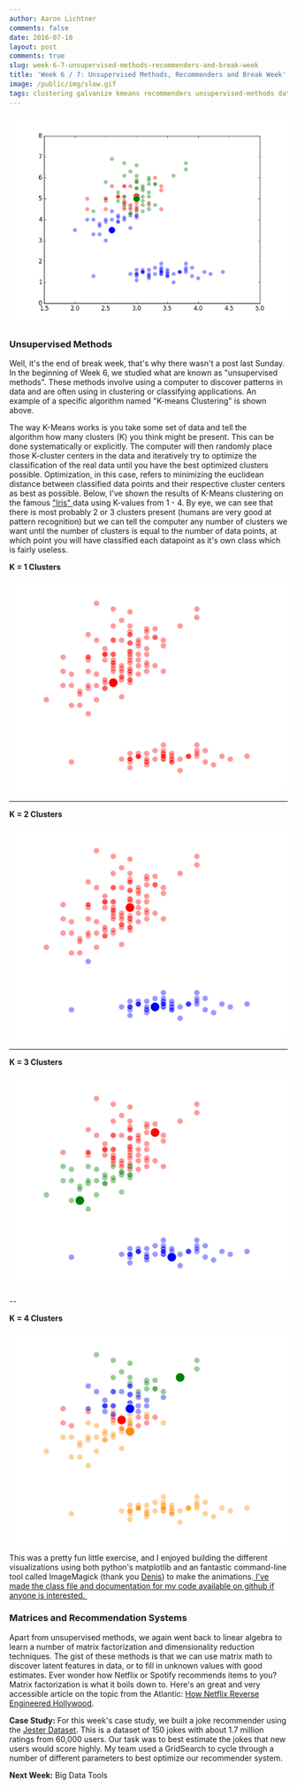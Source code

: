 ```yaml
---
author: Aaron Lichtner
comments: false
date: 2016-07-10 
layout: post
comments: true
slug: week-6-7-unsupervised-methods-recommenders-and-break-week
title: 'Week 6 / 7: Unsupervised Methods, Recommenders and Break Week'
image: /public/img/slow.gif
tags: clustering galvanize kmeans recommenders unsupervised-methods data-science
---
```


![K-Means Clustering Animation](/public/img/slow.gif)



### Unsupervised Methods



Well, it's the end of break week, that's why there wasn't a post last Sunday. In the beginning of Week 6, we studied what are known as "unsupervised methods". These methods involve using a computer to discover patterns in data and are often using in clustering or classifying applications. An example of a specific algorithm named "K-means Clustering" is shown above.

The way K-Means works is you take some set of data and tell the algorithm how many clusters (K) you think might be present. This can be done systematically or explicitly. The computer will then randomly place those K-cluster centers in the data and iteratively try to optimize the classification of the real data until you have the best optimized clusters possible. Optimization, in this case, refers to minimizing the euclidean distance between classified data points and their respective cluster centers as best as possible. Below, I've shown the results of K-Means clustering on the famous ["Iris" ](https://archive.ics.uci.edu/ml/datasets/Iris)data using K-values from 1 - 4. By eye, we can see that there is most probably 2 or 3 clusters present (humans are very good at pattern recognition) but we can tell the computer any number of clusters we want until the number of clusters is equal to the number of data points, at which point you will have classified each datapoint as it's own class which is fairly useless.


**K = 1 Clusters**


![1_anim_crop](/public/img/1_anim_crop.gif)

---

**K = 2 Clusters**


![2_anim_crop](/public/img/2_anim_crop.gif)

---


**K = 3 Clusters**


![3_anim_crop](/public/img/3_anim_crop.gif)

--


**K = 4 Clusters**


![4_anim_crop](/public/img/4_anim_crop.gif)


This was a pretty fun little exercise, and I enjoyed building the different visualizations using both python's matplotlib and an fantastic command-line tool called ImageMagick (thank you [Denis](https://github.com/denrou)) to make the animations.[ I've made the class file and documentation for my code available on github if anyone is interested. ](https://github.com/alichtner/kmeans-clustering)



### Matrices and Recommendation Systems



Apart from unsupervised methods, we again went back to linear algebra to learn a number of matrix factorization and dimensionality reduction techniques. The gist of these methods is that we can use matrix math to discover latent features in data, or to fill in unknown values with good estimates. Ever wonder how Netflix or Spotify recommends items to you? Matrix factorization is what it boils down to. Here's an great and very accessible article on the topic from the Atlantic: [How Netflix Reverse Engineered Hollywood](http://www.theatlantic.com/technology/archive/2014/01/how-netflix-reverse-engineered-hollywood/282679/).

**Case Study:** For this week's case study, we built a joke recommender using the [Jester Dataset](http://eigentaste.berkeley.edu/dataset/). This is a dataset of 150 jokes with about 1.7 million ratings from 60,000 users. Our task was to best estimate the jokes that new users would score highly. My team used a GridSearch to cycle through a number of different parameters to best optimize our recommender system.

**Next Week:** Big Data Tools
